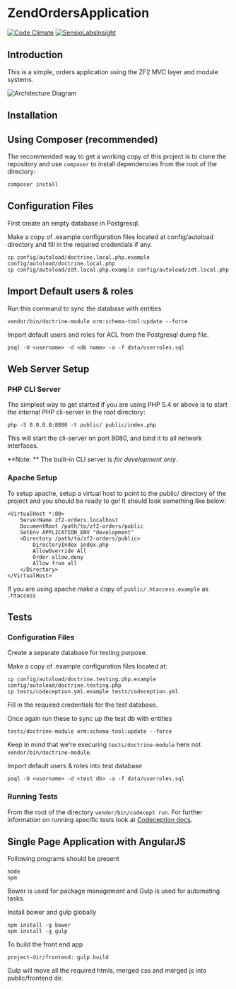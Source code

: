 ZendOrdersApplication
=======================

[![Code Climate](https://codeclimate.com/github/mesaugat/zf2-orders/badges/gpa.svg)](https://codeclimate.com/github/mesaugat/zf2-orders)
[![SensioLabsInsight](https://insight.sensiolabs.com/projects/9487a85f-d66b-4ba5-9538-8b3fcf1c4c22/mini.png)](https://insight.sensiolabs.com/projects/9487a85f-d66b-4ba5-9538-8b3fcf1c4c22)

Introduction
------------
This is a simple, orders application using the ZF2 MVC layer and module
systems.

![Architecture Diagram](https://raw.githubusercontent.com/leapfrogtechnology/zf2-orders/develop/architecture_diagram.png)

Installation
------------

Using Composer (recommended)
----------------------------
The recommended way to get a working copy of this project is to clone the repository
and use `composer` to install dependencies from the root of the directory:

    composer install

Configuration Files
-------------------

First create an empty database in Postgresql.

Make a copy of .example configuration files located at config/autoload directory and fill
in the required credentials if any.

    cp config/autoload/doctrine.local.php.example config/autoload/doctrine.local.php
    cp config/autoload/zdt.local.php.example config/autoload/zdt.local.php

Import Default users & roles
--------------------
Run this command to sync the database with entities

    vendor/bin/doctrine-module orm:schema-tool:update --force

Import default users and roles for ACL from the Postgresql dump file.

    psql -U <username> -d <db name> -a -f data/userroles.sql

Web Server Setup
----------------

### PHP CLI Server

The simplest way to get started if you are using PHP 5.4 or above is to start the internal PHP cli-server in the root directory:

    php -S 0.0.0.0:8080 -t public/ public/index.php

This will start the cli-server on port 8080, and bind it to all network
interfaces.

**Note: ** The built-in CLI server is *for development only*.

### Apache Setup

To setup apache, setup a virtual host to point to the public/ directory of the
project and you should be ready to go! It should look something like below:

    <VirtualHost *:80>
        ServerName zf2-orders.localhost
        DocumentRoot /path/to/zf2-orders/public
        SetEnv APPLICATION_ENV "development"
        <Directory /path/to/zf2-orders/public>
            DirectoryIndex index.php
            AllowOverride All
            Order allow,deny
            Allow from all
        </Directory>
    </VirtualHost>

If you are using apache make a copy of `public/.htaccess.example` as `.htaccess`

Tests
------------

### Configuration Files

Create a separate database for testing purpose.

Make a copy of .example configuration files located at:

	cp config/autoload/doctrine.testing.php.example config/autoload/doctrine.testing.php
	cp tests/codeception.yml.example tests/codeception.yml

Fill in the required credentials for the test database. 

Once again run these to sync up the test db with entities

    tests/doctrine-module orm:schema-tool:update --force

Keep in mind that we're execuring `tests/doctrine-module` here not `vendor/bin/doctrine-module`.

Import default users & roles into test database

    psql -U <username> -d <test db> -a -f data/userroles.sql
    

### Running Tests

From the root of the directory `vendor/bin/codecept run`. For further information on running specific tests look at [Codeception docs](http://codeception.com/docs/02-GettingStarted).



Single Page Application with AngularJS
------------
Following programs should be present

	node
	npm
	
Bower is used for package management and Gulp is used for automating tasks.

Install bower and gulp globally

	npm install -g bower
	npm install -g gulp

To build the front end app

	project-dir/frontend: gulp build
	
Gulp will move all the required htmls, merged css and merged js into public/frontend dir.
